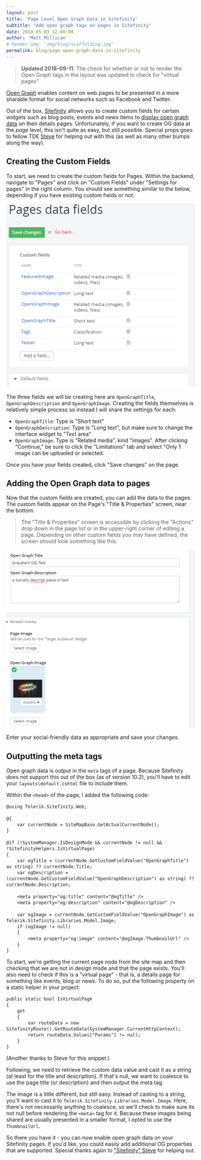 ```yaml
---
layout: post
title: 'Page Level Open Graph Data in Sitefinity'
subtitle: "Add open graph tags on pages in Sitefinity"
date: 2018-05-03 12:00:00
author: 'Matt Millican'
# header-img: 'img/blog/scaffolding.jpg'
permalink: blog/page-open-graph-data-in-sitefinity
---
```


> **Updated 2018-09-11**: The check for whether or not to render the Open Graph tags in the layout was updated to check for "virtual pages"

[Open Graph](http://ogp.me/) enables content on web pages to be presented in a more sharable format for 
social networks such as Facebook and Twitter.

Out of the box, [Sitefinity](https://www.sitefinity.com/) allows you to create custom fields for certain widgets such as blog posts, events and news items to [display open graph data](https://docs.sitefinity.com/open-graph-settings) on their details pages. Unfortunately, if you want to create OG data at the _page_ level, this isn't quite as easy, but still possible. Special props goes to fellow TDE [Steve](https://www.sitefinitysteve.com/) for helping out with this (as well as many other bumps along the way). 

## Creating the Custom Fields

To start, we need to create the custom fields for Pages. Within the backend, navigate to "Pages" and click on "Custom Fields" under "Settings for pages" in the right column. You should see something similar to the below, depending if you have existing custom fields or not:

![Sitefinity page custom field list](/img/blog/sitefinity/sitefinity-page-custom-fields-list.png)

The three fields we will be creating here are `OpenGraphTitle`, `OpenGraphDescription` and `OpenGraphImage`. Creating the fields themselves is relatively simple process so instead I will share the settings for each:

- `OpenGraphTitle`: Type is "Short text"
- `OpenGraphDescription`: Type is "Long text", but make sure to change the interface widget to "Text area"
- `OpenGraphImage`: Type is "Related media", kind "images". After clicking "Continue," be sure to click the "Limitations" tab and select "Only 1 image can be uploaded or selected.

Once you have your fields created, click "Save changes" on the page.

## Adding the Open Graph data to pages

Now that the custom fields are created, you can add the data to the pages. The custom fields appear on the Page's "Title & Properties" screen, near the bottom.

> The "Title & Properties" screen is accessible by clicking the "Actions" drop down in the page list or in the upper-right corner of editing a page. Depending on other custom fields you may have defined, the screen should look something like this:

![Sitefinity page custom field editing](/img/blog/sitefinity/sitefinity-page-custom-fields-editor.png)

Enter your social-friendly data as appropriate and save your changes.

## Outputting the meta tags

Open graph data is output in the `meta` tags of a page. Because Sitefinity does not support this out of the box (as of version 10.2), you'll have to edit your `layouts\default.cshtml` file to include them.

Within the `<head>` of the page, I added the following code:

```
@using Telerik.Sitefinity.Web;

@{ 
    var currentNode = SiteMapBase.GetActualCurrentNode();
}

@if (!SystemManager.IsDesignMode && currentNode != null && !SitefinityHelpers.IsVirtualPage)
{
    var ogTitle = (currentNode.GetCustomFieldValue("OpenGraphTitle") as string) ?? currentNode.Title;
    var ogDescription = (currentNode.GetCustomFieldValue("OpenGraphDescription") as string) ?? currentNode.Description;

    <meta property="og:title" content="@ogTitle" />
    <meta property="og:description" content="@ogDescription" />

    var ogImage = currentNode.GetCustomFieldValue("OpenGraphImage") as Telerik.Sitefinity.Libraries.Model.Image;
    if (ogImage != null)
    {
        <meta property="og:image" content="@ogImage.ThumbnailUrl" />
    }
}
```

To start, we're getting the current page node from the site map and then checking that we are not in design mode and that the page exists. 
You'll also need to check if this is a "virtual page" - that is, a details page for something like events, blog or news. To do so, put the following property on a static helper in your project:

```
public static bool IsVirtualPage
{
    get
    {
        var routeData = new SitefinityRoute().GetRouteData(SystemManager.CurrentHttpContext);
        return routeData.Values["Params"] != null;
    }
}
```

(Another thanks to Steve for this snippet.)

Following, we need to retrieve the custom data value and cast it as a string (at least for the title and description). If that's null, we want to coalesce to use the page title (or description) and then output the meta tag.

The image is a little different, but still easy. Instead of casting to a string, you'll want to cast it to `Telerik.Sitefinity.Libraries.Model.Image`. Here, there's not necessarily anything to coalesce, so we'll check to make sure its not null before rendering the `<meta>` tag for it. Because these images being shared are usually presented in a smaller format, I opted to use the `ThumbnailUrl`.

So there you have it - you can now enable open graph data on your Sitefinity pages. If you'd like, you could easily add additional OG properties that are supported. Special thanks again to ["Sitefinity" Steve](https://www.sitefinitysteve.com/) for helping out.
